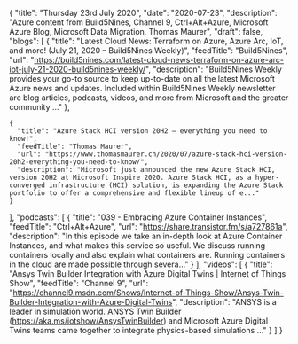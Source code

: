 {
  "title": "Thursday 23rd July 2020",
  "date": "2020-07-23",
  "description": "Azure content from Build5Nines, Channel 9, Ctrl+Alt+Azure, Microsoft Azure Blog, Microsoft Data Migration, Thomas Maurer",
  "draft": false,
  "blogs": [
    {
      "title": "Latest Cloud News: Terraform on Azure, Azure Arc, IoT, and more! (July 21, 2020 – Build5Nines Weekly)",
      "feedTitle": "Build5Nines",
      "url": "https://build5nines.com/latest-cloud-news-terraform-on-azure-arc-iot-july-21-2020-build5nines-weekly/",
      "description": "Build5Nines Weekly provides your go-to source to keep up-to-date on all the latest Microsoft Azure news and updates. Included within Build5Nines Weekly newsletter are blog articles, podcasts, videos, and more from Microsoft and the greater community ..."
    },
    
    {
      "title": "Azure Stack HCI version 20H2 – everything you need to know!",
      "feedTitle": "Thomas Maurer",
      "url": "https://www.thomasmaurer.ch/2020/07/azure-stack-hci-version-20h2-everything-you-need-to-know/",
      "description": "Microsoft just announced the new Azure Stack HCI, version 20H2 at Microsoft Inspire 2020. Azure Stack HCI, as a hyper-converged infrastructure (HCI) solution, is expanding the Azure Stack portfolio to offer a comprehensive and flexible lineup of e..."
    }
  ],
  "podcasts": [
    {
      "title": "039 - Embracing Azure Container Instances",
      "feedTitle": "Ctrl+Alt+Azure",
      "url": "https://share.transistor.fm/s/a727861a",
      "description": "In this episode we take an in-depth look at Azure Container Instances, and what makes this service so useful. We discuss running containers locally and also explain what containers are. Running containers in the cloud are made possible through severa..."
    }
  ],
  "videos": [
    {
      "title": "Ansys Twin Builder Integration with Azure Digital Twins | Internet of Things Show",
      "feedTitle": "Channel 9",
      "url": "https://channel9.msdn.com/Shows/Internet-of-Things-Show/Ansys-Twin-Builder-Integration-with-Azure-Digital-Twins",
      "description": "ANSYS is a leader in simulation world. ANSYS Twin Builder (https://aka.ms/iotshow/AnsysTwinBuilder) and Microsoft Azure Digital Twins teams came together to integrate physics-based simulations ..."
    }
  ]
}